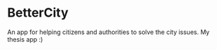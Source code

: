 # BetterCity
An app for helping citizens and authorities to solve the city issues. My thesis app :)
